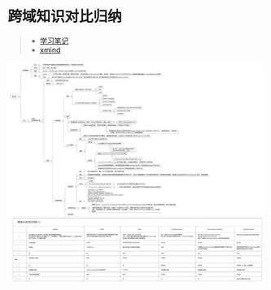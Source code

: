 # 跨域知识对比归纳

> + [学习笔记](https://garvenzhang.github.io/2017/09/07/cross-domain/#%E4%B8%83-%E9%80%9A%E8%BF%87windowname%E8%B7%A8%E5%9F%9F)
> + [xmind](./跨域方式对比归纳.xmind)

![跨域方式对比归纳](跨域方式对比归纳.png)
